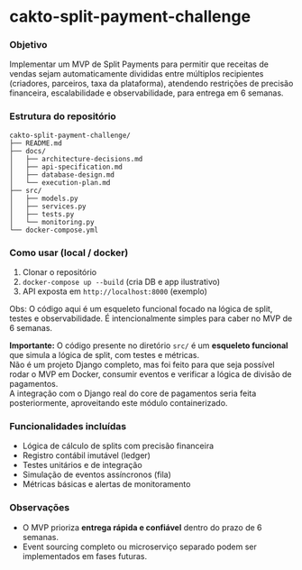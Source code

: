 # cakto-split-payment-challenge

### Objetivo
Implementar um MVP de Split Payments para permitir que receitas de vendas sejam automaticamente divididas entre múltiplos recipientes (criadores, parceiros, taxa da plataforma), atendendo restrições de precisão financeira, escalabilidade e observabilidade, para entrega em 6 semanas.

### Estrutura do repositório
```
cakto-split-payment-challenge/
├── README.md
├── docs/
│   ├── architecture-decisions.md
│   ├── api-specification.md
│   ├── database-design.md
│   └── execution-plan.md
├── src/
│   ├── models.py
│   ├── services.py
│   ├── tests.py
│   └── monitoring.py
└── docker-compose.yml
```

### Como usar (local / docker)
1. Clonar o repositório
2. `docker-compose up --build` (cria DB e app ilustrativo)
3. API exposta em `http://localhost:8000` (exemplo)

Obs: O código aqui é um esqueleto funcional focado na lógica de split, testes e observabilidade. É intencionalmente simples para caber no MVP de 6 semanas.

**Importante:** O código presente no diretório `src/` é um **esqueleto funcional** que simula a lógica de split, com testes e métricas.  
Não é um projeto Django completo, mas foi feito para que seja possível rodar o MVP em Docker, consumir eventos e verificar a lógica de divisão de pagamentos.  
A integração com o Django real do core de pagamentos seria feita posteriormente, aproveitando este módulo containerizado.

### Funcionalidades incluídas
- Lógica de cálculo de splits com precisão financeira
- Registro contábil imutável (ledger)
- Testes unitários e de integração
- Simulação de eventos assíncronos (fila)
- Métricas básicas e alertas de monitoramento

### Observações
- O MVP prioriza **entrega rápida e confiável** dentro do prazo de 6 semanas.
- Event sourcing completo ou microserviço separado podem ser implementados em fases futuras.
